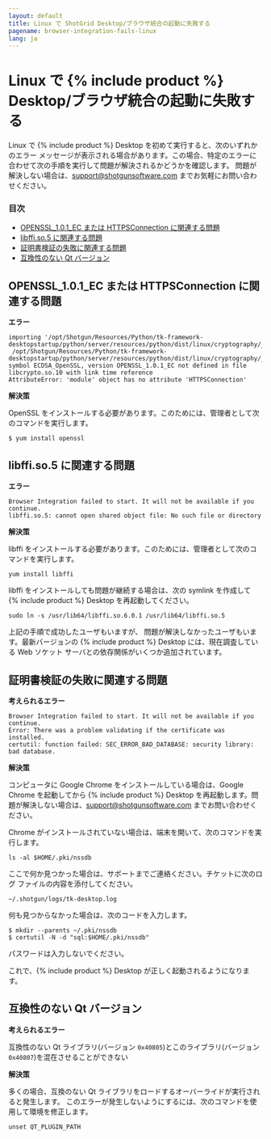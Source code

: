 ```yaml
---
layout: default
title: Linux で ShotGrid Desktop/ブラウザ統合の起動に失敗する
pagename: browser-integration-fails-linux
lang: ja
---
```


# Linux で {% include product %} Desktop/ブラウザ統合の起動に失敗する

Linux で {% include product %} Desktop を初めて実行すると、次のいずれかのエラー メッセージが表示される場合があります。この場合、特定のエラーに合わせて次の手順を実行して問題が解決されるかどうかを確認します。
問題が解決しない場合は、support@shotgunsoftware.com までお気軽にお問い合わせください。

### 目次
- [OPENSSL_1.0.1_EC または HTTPSConnection に関連する問題](#openssl_101_ec-or-httpsconnection-related-issues)
- [libffi.so.5 に関連する問題](#libffiso5-related-issues)
- [証明書検証の失敗に関連する問題](#certificate-validation-failed-related-issues)
- [互換性のない Qt バージョン](#incompatible-qt-versions)

## OPENSSL_1.0.1_EC または HTTPSConnection に関連する問題

**エラー**

```
importing '/opt/Shotgun/Resources/Python/tk-framework-desktopstartup/python/server/resources/python/dist/linux/cryptography/_Cryptography_cffi_36a40ff0x2bad1bae.so':
 /opt/Shotgun/Resources/Python/tk-framework-desktopstartup/python/server/resources/python/dist/linux/cryptography/_Cryptography_cffi_36a40ff0x2bad1bae.so: symbol ECDSA_OpenSSL, version OPENSSL_1.0.1_EC not defined in file libcrypto.so.10 with link time reference
AttributeError: 'module' object has no attribute 'HTTPSConnection'
```

**解決策**

OpenSSL をインストールする必要があります。このためには、管理者として次のコマンドを実行します。

```
$ yum install openssl
```

## libffi.so.5 に関連する問題

**エラー**

```
Browser Integration failed to start. It will not be available if you continue.
libffi.so.5: cannot open shared object file: No such file or directory
```

**解決策**

libffi をインストールする必要があります。このためには、管理者として次のコマンドを実行します。

```
yum install libffi
```

libffi をインストールしても問題が継続する場合は、次の symlink を作成して {% include product %} Desktop を再起動してください。

```
sudo ln -s /usr/lib64/libffi.so.6.0.1 /usr/lib64/libffi.so.5
```

上記の手順で成功したユーザもいますが、 問題が解決しなかったユーザもいます。最新バージョンの {% include product %} Desktop には、現在調査している Web ソケット サーバとの依存関係がいくつか追加されています。

## 証明書検証の失敗に関連する問題

**考えられるエラー**

```
Browser Integration failed to start. It will not be available if you continue.
Error: There was a problem validating if the certificate was installed.
certutil: function failed: SEC_ERROR_BAD_DATABASE: security library: bad database.
```

**解決策**

コンピュータに Google Chrome をインストールしている場合は、Google Chrome を起動してから {% include product %} Desktop を再起動します。問題が解決しない場合は、support@shotgunsoftware.com までお問い合わせください。

Chrome がインストールされていない場合は、端末を開いて、次のコマンドを実行します。

```
ls -al $HOME/.pki/nssdb
```

ここで何か見つかった場合は、サポートまでご連絡ください。チケットに次のログ ファイルの内容を添付してください。

```
~/.shotgun/logs/tk-desktop.log
```

何も見つからなかった場合は、次のコードを入力します。

```
$ mkdir --parents ~/.pki/nssdb
$ certutil -N -d "sql:$HOME/.pki/nssdb"
```
パスワードは入力しないでください。

これで、{% include product %} Desktop が正しく起動されるようになります。

## 互換性のない Qt バージョン

**考えられるエラー**

互換性のない Qt ライブラリ(バージョン `0x40805`)とこのライブラリ(バージョン `0x40807`)を混在させることができない

**解決策**

多くの場合、互換のない Qt ライブラリをロードするオーバーライドが実行されると発生します。
このエラーが発生しないようにするには、次のコマンドを使用して環境を修正します。

```
unset QT_PLUGIN_PATH
```
